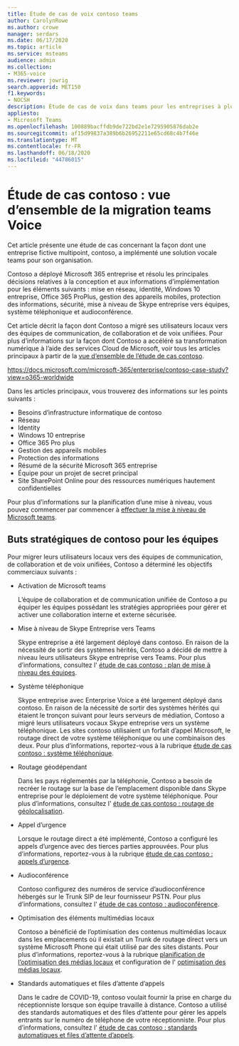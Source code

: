 ```yaml
---
title: Étude de cas de voix contoso teams
author: CarolynRowe
ms.author: crowe
manager: serdars
ms.date: 06/17/2020
ms.topic: article
ms.service: msteams
audience: admin
ms.collection:
- M365-voice
ms.reviewer: jowrig
search.appverid: MET150
f1.keywords:
- NOCSH
description: Étude de cas de voix dans teams pour les entreprises à plusieurs nationaux
appliesto:
- Microsoft Teams
ms.openlocfilehash: 100889bacffdb9de722bd2e1e7295905876dab2e
ms.sourcegitcommit: af15d99837a389b6b26952211e65cd68c4b7f46e
ms.translationtype: MT
ms.contentlocale: fr-FR
ms.lasthandoff: 06/18/2020
ms.locfileid: "44786015"
---
```

# <a name="contoso-case-study-teams-voice-migration-overview"></a>Étude de cas contoso : vue d’ensemble de la migration teams Voice

Cet article présente une étude de cas concernant la façon dont une entreprise fictive multipoint, contoso, a implémenté une solution vocale teams pour son organisation.

Contoso a déployé Microsoft 365 entreprise et résolu les principales décisions relatives à la conception et aux informations d’implémentation pour les éléments suivants : mise en réseau, identité, Windows 10 entreprise, Office 365 ProPlus, gestion des appareils mobiles, protection des informations, sécurité, mise à niveau de Skype entreprise vers équipes, système téléphonique et audioconférence.  

Cet article décrit la façon dont Contoso a migré ses utilisateurs locaux vers des équipes de communication, de collaboration et de voix unifiées. Pour plus d’informations sur la façon dont Contoso a accéléré sa transformation numérique à l’aide des services Cloud de Microsoft, voir tous les articles principaux à partir de la [vue d’ensemble de l’étude de cas contoso](https://docs.microsoft.com/microsoft-365/enterprise/contoso-case-study?view=o365-worldwide).

https://docs.microsoft.com/microsoft-365/enterprise/contoso-case-study?view=o365-worldwide 

Dans les articles principaux, vous trouverez des informations sur les points suivants :  

- Besoins d’infrastructure informatique de contoso
- Réseau
- Identity 
- Windows 10 entreprise
- Office 365 Pro plus
- Gestion des appareils mobiles
- Protection des informations
- Résumé de la sécurité Microsoft 365 entreprise
- Équipe pour un projet de secret principal
- Site SharePoint Online pour des ressources numériques hautement confidentielles

Pour plus d’informations sur la planification d’une mise à niveau, vous pouvez commencer par commencer à [effectuer la mise à niveau de Microsoft teams](upgrade-start-here.md).

## <a name="contoso-business-goals-for-teams"></a>Buts stratégiques de contoso pour les équipes

Pour migrer leurs utilisateurs locaux vers des équipes de communication, de collaboration et de voix unifiées, Contoso a déterminé les objectifs commerciaux suivants :

- Activation de Microsoft teams 

  L’équipe de collaboration et de communication unifiée de Contoso a pu équiper les équipes possédant les stratégies appropriées pour gérer et activer une collaboration interne et externe sécurisée. 

- Mise à niveau de Skype Entreprise vers Teams 

  Skype entreprise a été largement déployé dans contoso. En raison de la nécessité de sortir des systèmes hérités, Contoso a décidé de mettre à niveau leurs utilisateurs Skype entreprise vers Teams. Pour plus d’informations, consultez l' [étude de cas contoso : plan de mise à niveau des équipes](voice-case-study-migration-plan.md).

- Système téléphonique  

  Skype entreprise avec Enterprise Voice a été largement déployé dans contoso. En raison de la nécessité de sortir des systèmes hérités qui étaient le tronçon suivant pour leurs serveurs de médiation, Contoso a migré leurs utilisateurs vocaux Skype entreprise vers un système téléphonique. Les sites contoso utilisaient un forfait d’appel Microsoft, le routage direct de votre système téléphonique ou une combinaison des deux. Pour plus d’informations, reportez-vous à la rubrique [étude de cas contoso : système téléphonique](voice-case-study-phone-system.md).

- Routage géodépendant 

  Dans les pays réglementés par la téléphonie, Contoso a besoin de recréer le routage sur la base de l’emplacement disponible dans Skype entreprise pour le déploiement de votre système téléphonique. Pour plus d’informations, consultez l' [étude de cas contoso : routage de géolocalisation](voice-case-study-location-based-routing.md).

- Appel d’urgence 

  Lorsque le routage direct a été implémenté, Contoso a configuré les appels d’urgence avec des tierces parties approuvées. Pour plus d’informations, reportez-vous à la rubrique [étude de cas contoso : appels d’urgence](voice-case-study-emergency-calling.md).

- Audioconférence 

  Contoso configurez des numéros de service d’audioconférence hébergés sur le Trunk SIP de leur fournisseur PSTN. Pour plus d’informations, consultez l' [étude de cas contoso : audioconférence](voice-case-study-audio-conferencing.md). 

- Optimisation des éléments multimédias locaux 

  Contoso a bénéficié de l’optimisation des contenus multimédias locaux dans les emplacements où il existait un Trunk de routage direct vers un système Microsoft Phone qui était utilisé par des sites distants. Pour plus d’informations, reportez-vous à la rubrique [planification de l’optimisation des médias locaux](direct-routing-media-optimization.md) et configuration de l' [optimisation des médias locaux](direct-routing-media-optimization-configure.md).

- Standards automatiques et files d’attente d’appels

  Dans le cadre de COVID-19, contoso voulait fournir la prise en charge du réceptionniste lorsque son équipe travaille à distance. Contoso a utilisé des standards automatiques et des files d’attente pour gérer les appels entrants sur le numéro de téléphone de votre réceptionniste. Pour plus d’informations, consultez l' [étude de cas contoso : standards automatiques et files d’attente d’appels](voice-case-study-call-queues.md).  


